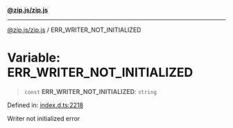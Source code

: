 [**@zip.js/zip.js**](../README.md)

***

[@zip.js/zip.js](../globals.md) / ERR\_WRITER\_NOT\_INITIALIZED

# Variable: ERR\_WRITER\_NOT\_INITIALIZED

> `const` **ERR\_WRITER\_NOT\_INITIALIZED**: `string`

Defined in: [index.d.ts:2218](https://github.com/gildas-lormeau/zip.js/blob/048592eb3ecd62abf9aa99b38374e6c15b43dfe8/index.d.ts#L2218)

Writer not initialized error
